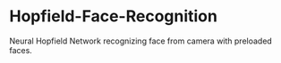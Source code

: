 # Hopfield-Face-Recognition

Neural Hopfield Network recognizing face from camera with preloaded faces.

